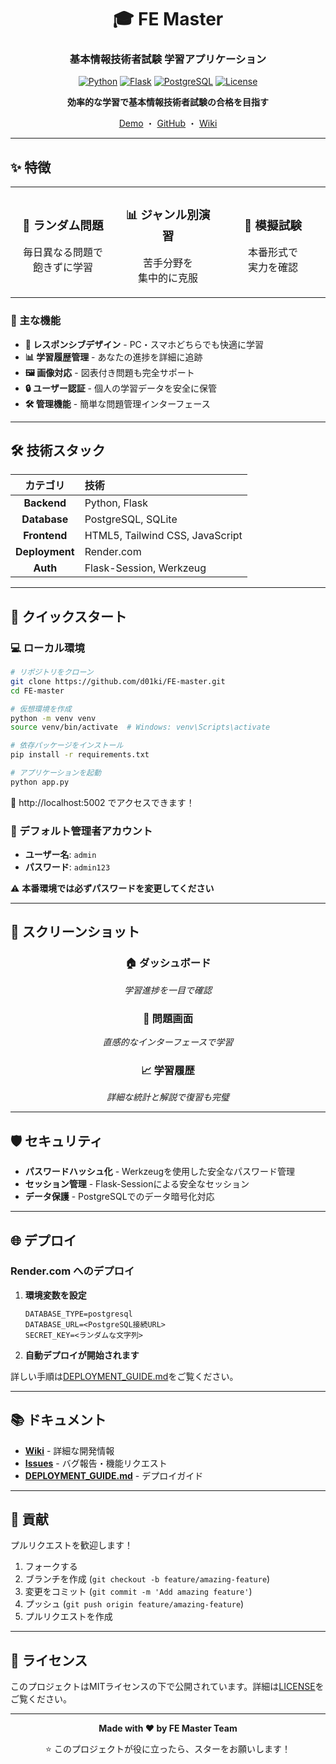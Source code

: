 <div align="center">

# 🎓 FE Master

### 基本情報技術者試験 学習アプリケーション

[![Python](https://img.shields.io/badge/Python-3.11+-3776AB?style=for-the-badge&logo=python&logoColor=white)](https://www.python.org/)
[![Flask](https://img.shields.io/badge/Flask-2.0+-000000?style=for-the-badge&logo=flask&logoColor=white)](https://flask.palletsprojects.com/)
[![PostgreSQL](https://img.shields.io/badge/PostgreSQL-13+-336791?style=for-the-badge&logo=postgresql&logoColor=white)](https://www.postgresql.org/)
[![License](https://img.shields.io/badge/License-MIT-green?style=for-the-badge)](LICENSE)

**効率的な学習で基本情報技術者試験の合格を目指す**

[Demo](https://fe-master.onrender.com) ・ [GitHub](https://github.com/d01ki/FE-master) ・ [Wiki](https://github.com/d01ki/FE-master/wiki)

</div>

---

## ✨ 特徴

<table>
<tr>
<td width="33%" align="center">

### 🎯 ランダム問題
毎日異なる問題で<br>飽きずに学習

</td>
<td width="33%" align="center">

### 📊 ジャンル別演習
苦手分野を<br>集中的に克服

</td>
<td width="33%" align="center">

### 📝 模擬試験
本番形式で<br>実力を確認

</td>
</tr>
</table>

### 🚀 主な機能

- **📱 レスポンシブデザイン** - PC・スマホどちらでも快適に学習
- **📊 学習履歴管理** - あなたの進捗を詳細に追跡
- **🖼️ 画像対応** - 図表付き問題も完全サポート
- **🔒 ユーザー認証** - 個人の学習データを安全に保管
- **🛠️ 管理機能** - 簡単な問題管理インターフェース

---

## 🛠️ 技術スタック

<div align="center">

| カテゴリ | 技術 |
|:---:|:---|
| **Backend** | Python, Flask |
| **Database** | PostgreSQL, SQLite |
| **Frontend** | HTML5, Tailwind CSS, JavaScript |
| **Deployment** | Render.com |
| **Auth** | Flask-Session, Werkzeug |

</div>

---

## 🚀 クイックスタート

### 💻 ローカル環境

```bash
# リポジトリをクローン
git clone https://github.com/d01ki/FE-master.git
cd FE-master

# 仮想環境を作成
python -m venv venv
source venv/bin/activate  # Windows: venv\Scripts\activate

# 依存パッケージをインストール
pip install -r requirements.txt

# アプリケーションを起動
python app.py
```

🎉 http://localhost:5002 でアクセスできます！

### 🔑 デフォルト管理者アカウント

- **ユーザー名**: `admin`
- **パスワード**: `admin123`

⚠️ **本番環境では必ずパスワードを変更してください**

---

## 📸 スクリーンショット

<div align="center">

### 🏠 ダッシュボード

*学習進捗を一目で確認*

### 📝 問題画面

*直感的なインターフェースで学習*

### 📈 学習履歴

*詳細な統計と解説で復習も完璧*

</div>

---

## 🛡️ セキュリティ

- **パスワードハッシュ化** - Werkzeugを使用した安全なパスワード管理
- **セッション管理** - Flask-Sessionによる安全なセッション
- **データ保護** - PostgreSQLでのデータ暗号化対応

---

## 🌐 デプロイ

### Render.com へのデプロイ

1. **環境変数を設定**
   ```
   DATABASE_TYPE=postgresql
   DATABASE_URL=<PostgreSQL接続URL>
   SECRET_KEY=<ランダムな文字列>
   ```

2. **自動デプロイが開始されます**

詳しい手順は[DEPLOYMENT_GUIDE.md](DEPLOYMENT_GUIDE.md)をご覧ください。

---

## 📚 ドキュメント

- **[Wiki](https://github.com/d01ki/FE-master/wiki)** - 詳細な開発情報
- **[Issues](https://github.com/d01ki/FE-master/issues)** - バグ報告・機能リクエスト
- **[DEPLOYMENT_GUIDE.md](DEPLOYMENT_GUIDE.md)** - デプロイガイド

---

## 🤝 貢献

プルリクエストを歓迎します！

1. フォークする
2. ブランチを作成 (`git checkout -b feature/amazing-feature`)
3. 変更をコミット (`git commit -m 'Add amazing feature'`)
4. プッシュ (`git push origin feature/amazing-feature`)
5. プルリクエストを作成

---

## 📝 ライセンス

このプロジェクトはMITライセンスの下で公開されています。詳細は[LICENSE](LICENSE)をご覧ください。

---

<div align="center">

**Made with ❤️ by FE Master Team**

⭐ このプロジェクトが役に立ったら、スターをお願いします！

</div>